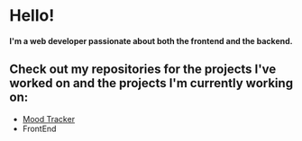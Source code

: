 # Hello!
#### I'm a web developer passionate about both the frontend and the backend. 

## Check out my repositories for the projects I've worked on and the projects I'm currently working on:
* [Mood Tracker](https://github.com/AG29Marin/AG29Marin)
* FrontEnd


